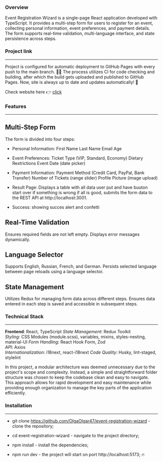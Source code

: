 ### Overview

Event Registration Wizard is a single-page React application developed with TypeScript. It provides a multi-step form for users to register for an event, collecting personal information, event preferences, and payment details. The form supports real-time validation, multi-language interface, and state persistence across steps.

### Project link

---

Project is configured for automatic deployment to GitHub Pages with every push to the main branch. 💪🏻 The process utilizes CI for code checking and building, after which the build gets uploaded and published to GitHub Pages. Now, site is always up to date and updates automatically! 🚀

Check website here 👉 [click](https://olgaolgar47.github.io/event-registration-wizard/)

### Features

---

## Multi-Step Form

The form is divided into four steps:

- Personal Information:
  First Name
  Last Name
  Email
  Age

- Event Preferences:
  Ticket Type (VIP, Standard, Economy)
  Dietary Restrictions
  Event Date (date picker)

- Payment Information:
  Payment Method (Credit Card, PayPal, Bank Transfer)
  Number of Tickets (range slider)
  Profile Picture (image upload)

- Result Page:
  Displays a table with all data user put and have buuton start over if something is wrong
  if all is good, submits the form data to the REST API at http://localhost:3001.

- Success:
  showing succes alert and confetti

## Real-Time Validation

Ensures required fields are not left empty.
Displays error messages dynamically.

## Language Selector

Supports English, Russian, French, and German.
Persists selected language between page reloads using a language selector.

## State Management

Utilizes Redux for managing form data across different steps.
Ensures data entered in each step is saved and accessible in subsequent steps.

### Technical Stack

---

**Frontend**: React, TypeScript
_State Management_: Redux Toolkit  
_Styling_: CSS Modules (module.scss), variables, mixins, styles-nesting, material-UI
_Form Handling_: React Hook Form, Zod  
_API_: Axios  
_Internationalization_: i18next, react-i18next
_Code Quality_: Husky, lint-staged, stylelint

In this project, a modular architecture was deemed unnecessary due to the project's scope and complexity. Instead, a simple and straightforward folder structure was chosen to keep the codebase clean and easy to navigate. This approach allows for rapid development and easy maintenance while providing enough organization to manage the key parts of the application efficiently.

### Installation

---

- git clone https://github.com/OlgaOlgar47/event-registration-wizard - clone the repository;

- cd event-registration-wizard - navigate to the project directory;

- npm install - install the dependencies;

- npm run dev - the project will start on port http://localhost:5173; 🔥
